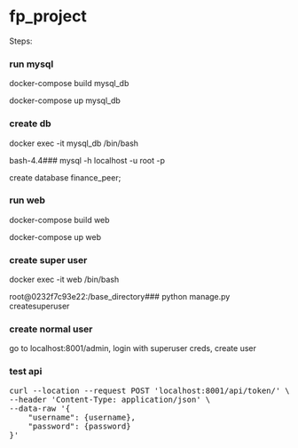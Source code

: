 # fp_project


Steps:

### run mysql
docker-compose build mysql_db

docker-compose up mysql_db


### create db
docker exec -it mysql_db /bin/bash

bash-4.4### mysql -h localhost -u root -p

create database finance_peer;


### run web
docker-compose build web

docker-compose up web

### create super user
docker exec -it web /bin/bash

root@0232f7c93e22:/base_directory### python manage.py createsuperuser

### create normal user
go to localhost:8001/admin, login with superuser creds, create user

### test api
<pre>
curl --location --request POST 'localhost:8001/api/token/' \
--header 'Content-Type: application/json' \
--data-raw '{
    "username": {username},
    "password": {password}
}'
</pre>

